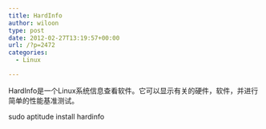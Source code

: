 ```yaml
---
title: HardInfo
author: wiloon
type: post
date: 2012-02-27T13:19:57+00:00
url: /?p=2472
categories:
  - Linux

---
```

HardInfo是一个Linux系统信息查看软件。它可以显示有关的硬件，软件，并进行简单的性能基准测试。

sudo aptitude install hardinfo